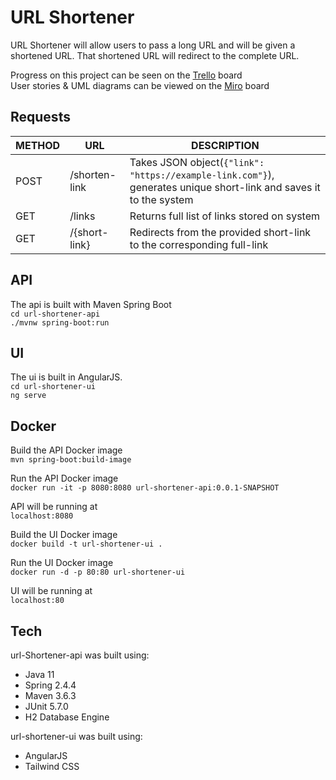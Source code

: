 # URL Shortener
URL Shortener will allow users to pass a long URL and will be given a shortened URL.
That shortened URL will redirect to the complete URL.  

Progress on this project can be seen on the [Trello] board  
User stories & UML diagrams can be viewed on the [Miro] board

## Requests
| METHOD | URL | DESCRIPTION |
| ------ | ------ | ------ |
| POST | /shorten-link | Takes JSON object(```{"link": "https://example-link.com"}```), generates unique short-link and saves it to the system |
| GET | /links | Returns full list of links stored on system |
| GET | /{short-link} | Redirects from the provided short-link to the corresponding full-link |

## API
The api is built with Maven Spring Boot  
```cd url-shortener-api```  
```./mvnw spring-boot:run```

## UI
The ui is built in AngularJS.  
```cd url-shortener-ui```  
```ng serve```

## Docker
Build the API Docker image  
```mvn spring-boot:build-image```

Run the API Docker image  
```docker run -it -p 8080:8080 url-shortener-api:0.0.1-SNAPSHOT```

API will be running at  
```localhost:8080```  

Build the UI Docker image  
```docker build -t url-shortener-ui .```

Run the UI Docker image  
```docker run -d -p 80:80 url-shortener-ui```

UI will be running at  
```localhost:80```

## Tech
url-Shortener-api was built using:
- Java 11
- Spring 2.4.4
- Maven 3.6.3
- JUnit 5.7.0
- H2 Database Engine
  
url-shortener-ui was built using:
- AngularJS
- Tailwind CSS

[Trello]: <https://trello.com/b/XV99y2JP>
[Miro]: https://miro.com/app/board/o9J_lMOnXfU=/